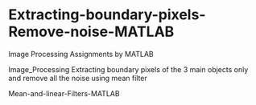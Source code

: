 # Extracting-boundary-pixels-Remove-noise-MATLAB

Image Processing Assignments by MATLAB

Image_Processing Extracting boundary pixels of the 3 main objects only and remove all the noise using mean filter 

Mean-and-linear-Filters-MATLAB


